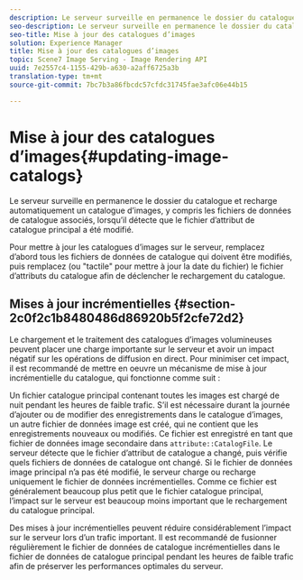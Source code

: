 ```yaml
---
description: Le serveur surveille en permanence le dossier du catalogue et recharge automatiquement un catalogue d’images, y compris les fichiers de données de catalogue associés, lorsqu’il détecte que le fichier d’attribut de catalogue principal a été modifié.
seo-description: Le serveur surveille en permanence le dossier du catalogue et recharge automatiquement un catalogue d’images, y compris les fichiers de données de catalogue associés, lorsqu’il détecte que le fichier d’attribut de catalogue principal a été modifié.
seo-title: Mise à jour des catalogues d’images
solution: Experience Manager
title: Mise à jour des catalogues d’images
topic: Scene7 Image Serving - Image Rendering API
uuid: 7e2557c4-1155-429b-a630-a2aff6725a3b
translation-type: tm+mt
source-git-commit: 7bc7b3a86fbcdc57cfdc31745fae3afc06e44b15

---
```



# Mise à jour des catalogues d’images{#updating-image-catalogs}

Le serveur surveille en permanence le dossier du catalogue et recharge automatiquement un catalogue d’images, y compris les fichiers de données de catalogue associés, lorsqu’il détecte que le fichier d’attribut de catalogue principal a été modifié.

Pour mettre à jour les catalogues d’images sur le serveur, remplacez d’abord tous les fichiers de données de catalogue qui doivent être modifiés, puis remplacez (ou &quot;tactile&quot; pour mettre à jour la date du fichier) le fichier d’attributs du catalogue afin de déclencher le rechargement du catalogue.

## Mises à jour incrémentielles {#section-2c0f2c1b8480486d86920b5f2cfe72d2}

Le chargement et le traitement des catalogues d’images volumineuses peuvent placer une charge importante sur le serveur et avoir un impact négatif sur les opérations de diffusion en direct. Pour minimiser cet impact, il est recommandé de mettre en oeuvre un mécanisme de mise à jour incrémentielle du catalogue, qui fonctionne comme suit :

Un fichier catalogue principal contenant toutes les images est chargé de nuit pendant les heures de faible trafic. S’il est nécessaire durant la journée d’ajouter ou de modifier des enregistrements dans le catalogue d’images, un autre fichier de données image est créé, qui ne contient que les enregistrements nouveaux ou modifiés. Ce fichier est enregistré en tant que fichier de données image secondaire dans `attribute::CatalogFile`. Le serveur détecte que le fichier d’attribut de catalogue a changé, puis vérifie quels fichiers de données de catalogue ont changé. Si le fichier de données image principal n’a pas été modifié, le serveur charge ou recharge uniquement le fichier de données incrémentielles. Comme ce fichier est généralement beaucoup plus petit que le fichier catalogue principal, l’impact sur le serveur est beaucoup moins important que le rechargement du catalogue principal.

Des mises à jour incrémentielles peuvent réduire considérablement l’impact sur le serveur lors d’un trafic important. Il est recommandé de fusionner régulièrement le fichier de données de catalogue incrémentielles dans le fichier de données de catalogue principal pendant les heures de faible trafic afin de préserver les performances optimales du serveur.
